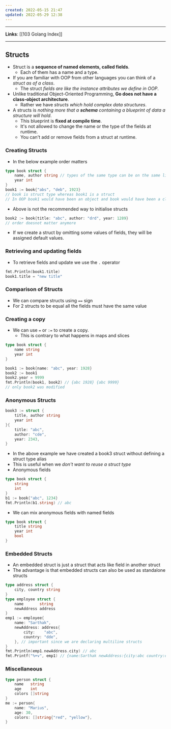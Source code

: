 ```yaml
---
created: 2022-05-15 21:47
updated: 2022-05-29 12:38
---
```

---
**Links**: [[103 Golang Index]]

---
## Structs
- Struct is a **sequence of named elements, called fields**. 
	- Each of them has a name and a type.
- If you are familiar with OOP from other languages you can think of a *struct as of a class*.
	- The struct *fields are like the instance attributes we define in OOP*.
- Unlike traditional Object-Oriented Programming, **Go does not have a class-object architecture**. 
	- Rather we have *structs which hold complex data structures*.
- A structs is *nothing more that a **schema** containing a blueprint of data a structure will hold*. 
	- This blueprint is **fixed at compile time**. 
	- It's not allowed to change the name or the type of the fields at runtime. 
	- You can't add or remove fields from a struct at runtime.

### Creating Structs
- In the below example order matters
```go
type book struct {
	name, author string // types of the same type can be on the same line
	year int
}
book1 := book{"abs", "deb", 1923} 
// book is struct type whereas book1 is a struct
// In OOP book1 would have been an object and book would have been a class
```
- Above is not the recommended way to initialise structs
```go
book2 := book{title: "abc", author: "drd", year: 1289}
// order doesnot matter anymore
```
- If we create a struct by omitting some values of fields, they will be assigned default values.

### Retrieving and updating fields
- To retrieve fields and update we use the `.` operator
```go
fmt.Println(book1.title)
book1.title = "new title"
```

### Comparison of Structs
- We can compare structs using `==` sign
- For 2 structs to be equal all the fields must have the same value

### Creating a copy
- We can use `=` or `:=` to create a copy. 
	- This is contrary to what happens in maps and slices
```go
type book struct {
	name string
	year int
}

book1 := book{name: "abc", year: 1928}
book2 := book1
book2.year = 9999
fmt.Println(book1, book2) // {abc 1928} {abc 9999}
// only book2 was modified
```

### Anonymous Structs
```go
book3 := struct {
	title, author string
	year int
}{
	title: "abc",
	author: "cde",
	year: 2343,
}
```
- In the above example we have created a book3 struct without defining a struct type alias
- This is useful when we *don't want to reuse a struct type*
- Anonymous fields
```go
type book struct {
	string
	int
}
b1 := book{"abc", 1234}
fmt.Println(b1.string) // abc
```
- We can mix anonymous fields with named fields
```go
type book struct {
	title string
	year int
	bool
}
```

### Embedded Structs
- An embedded struct is just a struct that acts like field in another struct
- The advantage is that embedded structs can also be used as standalone structs
```go
type address struct {
	city, country string
}
type employee struct {
	name       string
	newAddress address
}
emp1 := employee{
	name: "Sarthak",
	newAddress: address{
		city:    "abc",
		country: "dde",
	}, // important since we are declaring multiline structs
}
fmt.Println(emp1.newAddress.city) // abc
fmt.Printf("%+v", emp1) // {name:Sarthak newAddress:{city:abc country:dde}}
```

### Miscellaneous
```go
type person struct {
	name   string
	age    int
	colors []string
}
me := person{
	name: "Marius", 
	age: 30, 
	colors: []string{"red", "yellow"},
}
```